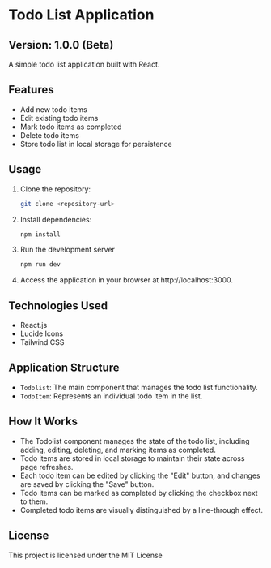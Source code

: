 # Todo List Application

## Version: 1.0.0 (Beta)

A simple todo list application built with React.

## Features

- Add new todo items
- Edit existing todo items
- Mark todo items as completed
- Delete todo items
- Store todo list in local storage for persistence

## Usage

1. Clone the repository:

   ```bash
   git clone <repository-url>

2. Install dependencies:

   ```bash
   npm install


3. Run the development server
   
   ```bash
   npm run dev

5. Access the application in your browser at http://localhost:3000.
   
## Technologies Used

- React.js
- Lucide Icons
- Tailwind CSS

## Application Structure

- `Todolist`: The main component that manages the todo list functionality.
- `TodoItem`: Represents an individual todo item in the list.

## How It Works
- The Todolist component manages the state of the todo list, including adding, editing, deleting, and marking items as completed.
- Todo items are stored in local storage to maintain their state across page refreshes.
- Each todo item can be edited by clicking the "Edit" button, and changes are saved by clicking the "Save" button.
- Todo items can be marked as completed by clicking the checkbox next to them.
- Completed todo items are visually distinguished by a line-through effect.

## License
This project is licensed under the MIT License 
